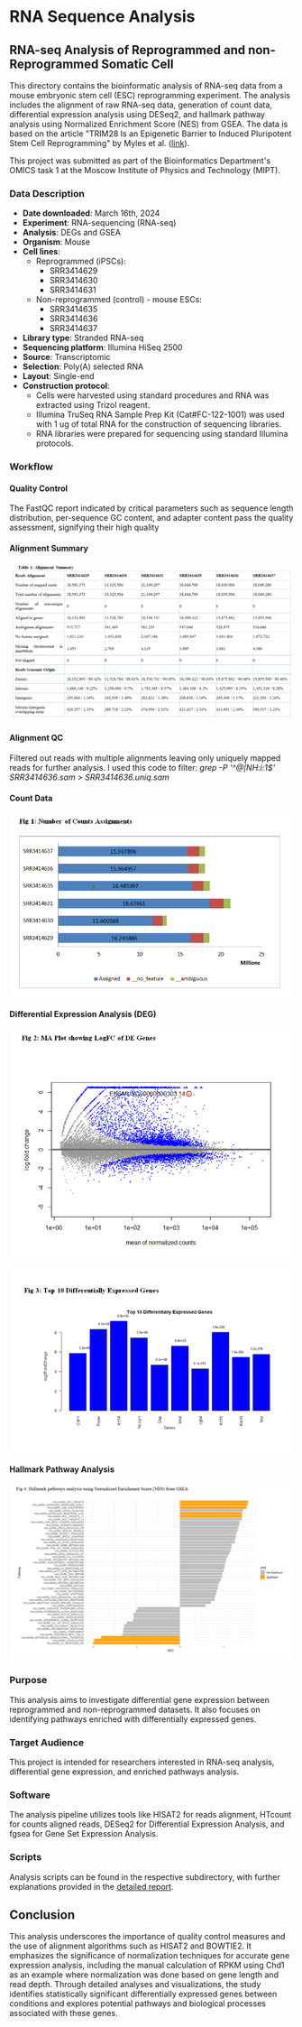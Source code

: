 # RNA Sequence Analysis

## RNA-seq Analysis of Reprogrammed and non-Reprogrammed Somatic Cell

This directory contains the bioinformatic analysis of RNA-seq data from a mouse embryonic stem cell (ESC) reprogramming experiment. The analysis includes the alignment of raw RNA-seq data, generation of count data, differential expression analysis using DESeq2, and hallmark pathway analysis using Normalized Enrichment Score (NES) from GSEA. The data is based on the article "TRIM28 Is an Epigenetic Barrier to Induced Pluripotent Stem Cell Reprogramming" by Myles et al. ([link](http://dx.doi.org/10.1002/stem.2453)).

This project was submitted as part of the Bioinformatics Department's OMICS task 1 at the Moscow Institute of Physics and Technology (MIPT).

### Data Description

- **Date downloaded**: March 16th, 2024
- **Experiment**: RNA-sequencing (RNA-seq)
- **Analysis**: DEGs and GSEA
- **Organism**: Mouse
- **Cell lines**:
  - Reprogrammed (iPSCs):
    - SRR3414629
    - SRR3414630
    - SRR3414631
  - Non-reprogrammed (control) - mouse ESCs:
    - SRR3414635
    - SRR3414636
    - SRR3414637
- **Library type**: Stranded RNA-seq
- **Sequencing platform**: Illumina HiSeq 2500
- **Source**: Transcriptomic
- **Selection**: Poly(A) selected RNA
- **Layout**: Single-end
- **Construction protocol**:
  - Cells were harvested using standard procedures and RNA was extracted using Trizol reagent.
  - Illumina TruSeq RNA Sample Prep Kit (Cat#FC-122-1001) was used with 1 ug of total RNA for the construction of sequencing libraries.
  - RNA libraries were prepared for sequencing using standard Illumina protocols.

### Workflow

#### Quality Control
The FastQC report indicated by critical parameters such as sequence length distribution, per-sequence GC content, and adapter content pass the quality assessment, signifying their high quality 

#### Alignment Summary
![Alignment Summary](data/alignment_summary_.png)

#### Alignment QC
Filtered out reads with multiple alignments leaving only uniquely mapped reads for further analysis. I used this code to filter:
	*grep -P '^@|NH:i:1$' SRR3414636.sam > SRR3414636.uniq.sam*

#### Count Data
![Count Data](data/count_reads.png)

#### Differential Expression Analysis (DEG)
![Differential Expression Analysis](data/LogFC.png)

![Differential Expression Analysis](data/Top_10_DEG.png)

#### Hallmark Pathway Analysis
![Hallmark Pathway Analysis](data/GSEA.png)



### Purpose

This analysis aims to investigate differential gene expression between reprogrammed and non-reprogrammed datasets. It also focuses on identifying pathways enriched with differentially expressed genes.

### Target Audience

This project is intended for researchers interested in RNA-seq analysis, differential gene expression, and enriched pathways analysis.

### Software

The analysis pipeline utilizes tools like HISAT2 for reads alignment, HTcount for counts aligned reads, DESeq2 for Differential Expression Analysis, and fgsea for Gene Set Expression Analysis.

### Scripts

Analysis scripts can be found in the respective subdirectory, with further explanations provided in the [detailed report](Jude_task1_corrected.pdf).

## Conclusion
This analysis underscores the importance of quality control measures and the use of alignment algorithms such as HISAT2 and BOWTIE2. It emphasizes the significance of normalization techniques for accurate gene expression analysis, including the manual calculation of RPKM using Chd1 as an example where normalization was done based on gene length and read depth. Through detailed analyses and visualizations, the study identifies statistically significant differentially expressed genes between conditions and explores potential pathways and biological processes associated with these genes.

